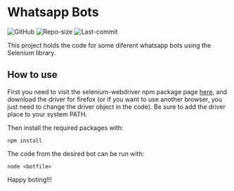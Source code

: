 # Whatsapp Bots
![GitHub](https://img.shields.io/github/license/williamguilhermesouza/whatsappbot)
![Repo-size](https://img.shields.io/github/repo-size/williamguilhermesouza/whatsappbot)
![Last-commit](https://img.shields.io/github/last-commit/williamguilhermesouza/whatsappbot)


This project holds the code for some diferent whatsapp bots using the Selenium library.

## How to use

First you need to visit the selenium-webdriver npm package page [here](https://www.npmjs.com/package/selenium-webdriver), and download the driver for firefox (or if you want to use another browser, you just need to change the driver object in the code). Be sure to add the driver place to your system PATH.

Then install the required packages with:

`npm install`

The code from the desired bot can be run with:

`node <botfile>`

Happy boting!!!